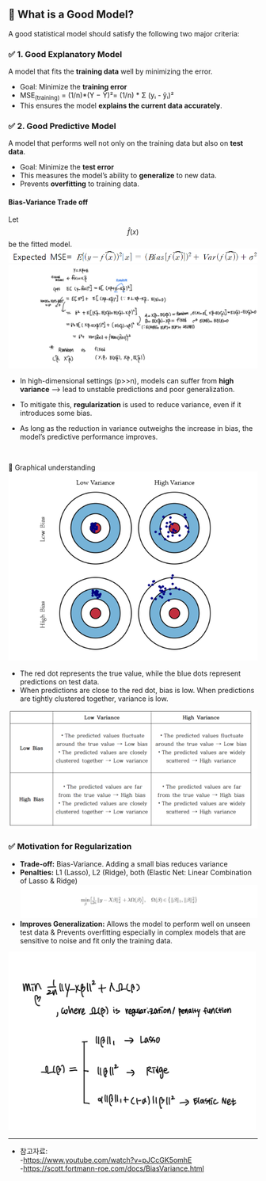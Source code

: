 ## 📌 What is a Good Model?
A good statistical model should satisfy the following two major criteria:

### ✅ 1. Good Explanatory Model  
A model that fits the **training data** well by minimizing the error.

- Goal: Minimize the **training error**
- MSE<sub>(training)</sub> = (1/n)*(Y − Ŷ)²= (1/n) * Σ (yᵢ - ŷᵢ)²
- This ensures the model **explains the current data accurately**.

### ✅ 2. Good Predictive Model  
A model that performs well not only on the training data but also on **test data**.

- Goal: Minimize the **test error**
- This measures the model’s ability to **generalize** to new data.
- Prevents **overfitting** to training data.

#### Bias-Variance Trade off
Let $$\hat{f}(x)$$ be the fitted model.
![Bias-Variance Trade off](https://raw.githubusercontent.com/Chaewon-Park-STUDY/High-Dimension/main/images/1.png)
![Bias-Variance Trade off](https://raw.githubusercontent.com/Chaewon-Park-STUDY/High-Dimension/main/images/2.jpeg)

- In high-dimensional settings (p>>n), models can suffer from **high variance**
  --> lead to unstable predictions and poor generalization.

- To mitigate this, **regularization** is used to reduce variance, even if it introduces some bias.
- As long as the reduction in variance outweighs the increase in bias, the model’s predictive performance improves.
<br>


🎯 Graphical understanding
<br>
![Graphical definition](https://raw.githubusercontent.com/Chaewon-Park-STUDY/High-Dimension/main/images/3.png)

- The red dot represents the true value, while the blue dots represent predictions on test data.
- When predictions are close to the red dot, bias is low. When predictions are tightly clustered together, variance is low.

![Graphical definition](https://raw.githubusercontent.com/Chaewon-Park-STUDY/High-Dimension/main/images/4.png)
<br>
### ✅ Motivation for Regularization
<ul>

<li>
<b>Trade-off:</b> Bias-Variance. Adding a small bias reduces variance
</li>

<li>
<b>Penalties:</b> L1 (Lasso), L2 (Ridge), both (Elastic Net: Linear Combination of Lasso & Ridge)<br>
<img src="https://raw.githubusercontent.com/Chaewon-Park-STUDY/High-Dimension/main/images/5.png" width="800"/>
</li>

<li>
<b>Improves Generalization:</b> Allows the model to perform well on unseen test data & Prevents overfitting especially in complex models that are sensitive to noise and fit only the training data.
</li>

</ul>
<img src="https://raw.githubusercontent.com/Chaewon-Park-STUDY/High-Dimension/main/images/6.jpeg" width="500"/>

---






* 참고자료:  
-https://www.youtube.com/watch?v=pJCcGK5omhE  
-https://scott.fortmann-roe.com/docs/BiasVariance.html
